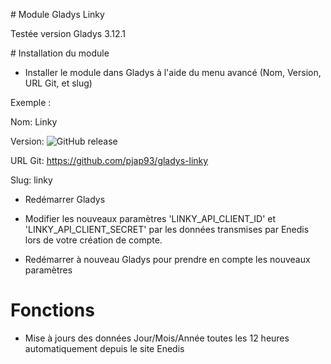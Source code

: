 ﻿﻿# Module Gladys Linky

Testée version Gladys 3.12.1

﻿# Installation du module
 - Installer le module dans Gladys à l'aide du menu avancé (Nom, Version, URL Git, et slug) 

Exemple : 

   Nom: Linky
   
   Version: ![GitHub release](https://img.shields.io/github/release/pjap93/gladys-linky.svg)
   
   URL Git: https://github.com/pjap93/gladys-linky
   
   Slug: linky
    
- Redémarrer Gladys

- Modifier les nouveaux paramètres 'LINKY_API_CLIENT_ID' et 'LINKY_API_CLIENT_SECRET' par les données transmises par Enedis lors de votre création de compte.

- Redémarrer à nouveau Gladys pour prendre en compte les nouveaux paramètres

# Fonctions

- Mise à jours des données Jour/Mois/Année toutes les 12 heures automatiquement depuis le site Enedis